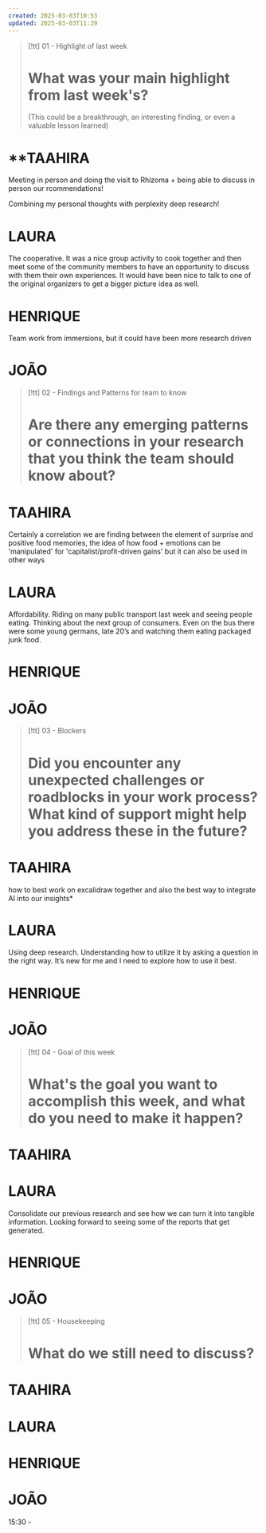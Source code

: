 ```yaml
---
created: 2025-03-03T10:53
updated: 2025-03-03T11:39
---
```


> [!tt] 01 - Highlight of last week
> # What was your main highlight from last week's?
> (This could be a breakthrough, an interesting finding, or even a valuable lesson learned)

# **TAAHIRA

Meeting in person and doing the visit to Rhizoma + being able to discuss in person our rcommendations!

Combining my personal thoughts with perplexity deep research!


# **LAURA**

The cooperative. It was a nice group activity to cook together and then meet some of the community members to have an opportunity to discuss with them their own experiences. It would have been nice to talk to one of the original organizers to get a bigger picture idea as well.

# HENRIQUE
Team work from immersions, but it could have been more research driven


# JOÃO



> [!tt] 02 - Findings and Patterns for team to know
> # Are there any emerging patterns or connections in your research that you think the team should know about?


# TAAHIRA

Certainly a correlation we are finding between the element of surprise and positive food memories, the idea of how food + emotions can be 'manipulated' for 'capitalist/profit-driven gains' but it can also be used in other ways


# LAURA

Affordability. Riding on many public transport last week and seeing people eating. Thinking about the next group of consumers. Even on the bus there were some young germans, late 20’s and watching them eating packaged junk food.


# HENRIQUE


# JOÃO




> [!tt] 03 - Blockers
> # Did you encounter any unexpected challenges or roadblocks in your work process?What kind of support might help you address these in the future?


# TAAHIRA
how to best work on excalidraw together and also the best way to integrate AI into our insights* 


# LAURA
Using deep research. Understanding how to utilize it by asking a question in the right way. It’s new for me and I need to explore how to use it best.


# HENRIQUE


# JOÃO




> [!tt] 04 - Goal of this week
> # What's the goal you want to accomplish this week, and what do you need to make it happen?


# TAAHIRA



# LAURA

Consolidate our previous research and see how we can turn it into tangible information. Looking forward to seeing some of the reports that get generated.


# HENRIQUE


# JOÃO




> [!tt] 05 - Housekeeping
> # What do we still need to discuss?


# TAAHIRA


# LAURA


# HENRIQUE


# JOÃO

15:30 - 